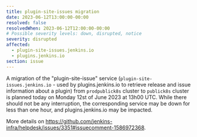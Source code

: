 ```yaml
---
title: plugin-site-issues migration
date: 2023-06-12T13:00:00-00:00
resolved: false
resolvedWhen: 2023-06-12T12:00:00-00:00
# Possible severity levels: down, disrupted, notice
severity: disrupted
affected:
  - plugin-site-issues.jenkins.io
  - plugins.jenkins.io
section: issue
---
```


<!-- [Final message]
Migration completed.

[Initial message] -->
A migration of the "plugin-site-issue" service (`plugin-site-issues.jenkins.io` - used by plugins.jenkins.io to retrieve release and issue information about a plugin) from `prodpublick8s` cluster to `publick8s` cluster is planned today on Monday 12st of June 2023 at 13h00 UTC.
While there should not be any interruption, the corresponding service may be down for less than one hour, and plugins.jenkins.io may be impacted.

More details on https://github.com/jenkins-infra/helpdesk/issues/3351#issuecomment-1586972368.
